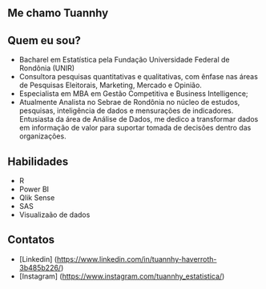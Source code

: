 ## **Me chamo Tuannhy**
## Quem eu sou?

* Bacharel em Estatística pela Fundação Universidade Federal de Rondônia (UNIR)
* Consultora pesquisas quantitativas e qualitativas, com ênfase nas áreas de Pesquisas Eleitorais, Marketing, Mercado e Opinião. 
* Especialista em MBA em Gestão Competitiva e Business Intelligence;
* Atualmente Analista no Sebrae de Rondônia no núcleo de estudos, pesquisas, inteligência de dados e mensurações de indicadores. 
Entusiasta da área de Análise de Dados, me dedico a transformar dados em informação de valor para suportar tomada de decisões dentro das organizações.

## Habilidades

* R
* Power BI
* Qlik Sense
* SAS
* Visualizaão de dados

## Contatos

* [Linkedin] (https://www.linkedin.com/in/tuannhy-haverroth-3b485b226/)
* [Instagram] (https://www.instagram.com/tuannhy_estatistica/)


<!---
Tuannhy9/Tuannhy9 is a ✨ special ✨ repository because its `README.md` (this file) appears on your GitHub profile.
You can click the Preview link to take a look at your changes.
--->
